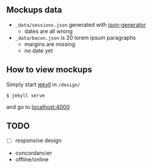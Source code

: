 ## Mockups data

- `_data/sessions.json` generated with [json-generator](http://beta.json-generator.com/V16d-KsGQ)
  - dates are all wrong
- `_data/bacon.json` is 20 lorem ipsum paragraphs
  - margins are missing
  - no date yet

## How to view mockups

Simply start [jekyll](http://jekyllrb.org) in `/design/`

```
$ jekyll serve
```

and go to [localhost:4000](http://localhost:4000)

## TODO

- [ ] responsive design
- concordancier
- offline/online
